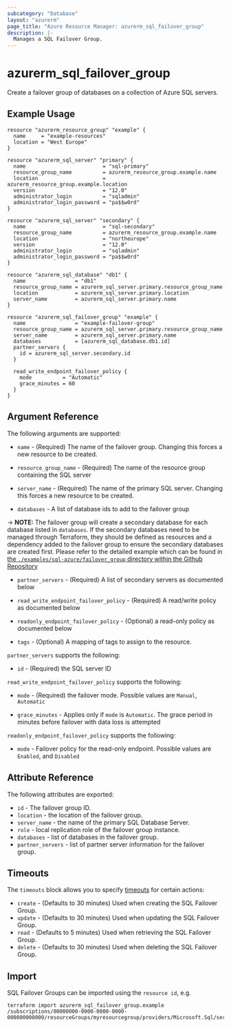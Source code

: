 ```yaml
---
subcategory: "Database"
layout: "azurerm"
page_title: "Azure Resource Manager: azurerm_sql_failover_group"
description: |-
  Manages a SQL Failover Group.
---
```


# azurerm_sql_failover_group

Create a failover group of databases on a collection of Azure SQL servers.

## Example Usage

```hcl
resource "azurerm_resource_group" "example" {
  name     = "example-resources"
  location = "West Europe"
}

resource "azurerm_sql_server" "primary" {
  name                         = "sql-primary"
  resource_group_name          = azurerm_resource_group.example.name
  location                     = azurerm_resource_group.example.location
  version                      = "12.0"
  administrator_login          = "sqladmin"
  administrator_login_password = "pa$$w0rd"
}

resource "azurerm_sql_server" "secondary" {
  name                         = "sql-secondary"
  resource_group_name          = azurerm_resource_group.example.name
  location                     = "northeurope"
  version                      = "12.0"
  administrator_login          = "sqladmin"
  administrator_login_password = "pa$$w0rd"
}

resource "azurerm_sql_database" "db1" {
  name                = "db1"
  resource_group_name = azurerm_sql_server.primary.resource_group_name
  location            = azurerm_sql_server.primary.location
  server_name         = azurerm_sql_server.primary.name
}

resource "azurerm_sql_failover_group" "example" {
  name                = "example-failover-group"
  resource_group_name = azurerm_sql_server.primary.resource_group_name
  server_name         = azurerm_sql_server.primary.name
  databases           = [azurerm_sql_database.db1.id]
  partner_servers {
    id = azurerm_sql_server.secondary.id
  }

  read_write_endpoint_failover_policy {
    mode          = "Automatic"
    grace_minutes = 60
  }
}
```

## Argument Reference

The following arguments are supported:

* `name` - (Required) The name of the failover group. Changing this forces a new resource to be created.

* `resource_group_name` - (Required) The name of the resource group containing the SQL server

* `server_name` - (Required) The name of the primary SQL server. Changing this forces a new resource to be created.

* `databases` - A list of database ids to add to the failover group

-> **NOTE:** The failover group will create a secondary database for each database listed in `databases`. If the secondary databases need to be managed through Terraform, they should be defined as resources and a dependency added to the failover group to ensure the secondary databases are created first. Please refer to the detailed example which can be found in [the `./examples/sql-azure/failover_group` directory within the Github Repository](https://github.com/hashicorp/terraform-provider-azurerm/tree/main/examples/sql-azure/failover_group)

* `partner_servers` - (Required) A list of secondary servers as documented below

* `read_write_endpoint_failover_policy` - (Required) A read/write policy as documented below

* `readonly_endpoint_failover_policy` - (Optional) a read-only policy as documented below

* `tags` - (Optional) A mapping of tags to assign to the resource.

`partner_servers` supports the following:

* `id` - (Required) the SQL server ID

`read_write_endpoint_failover_policy` supports the following:

* `mode` - (Required) the failover mode. Possible values are `Manual`, `Automatic`

* `grace_minutes` - Applies only if `mode` is `Automatic`. The grace period in minutes before failover with data loss is attempted

`readonly_endpoint_failover_policy` supports the following:

* `mode` - Failover policy for the read-only endpoint. Possible values are `Enabled`, and `Disabled`

## Attribute Reference

The following attributes are exported:

* `id` - The failover group ID.
* `location` - the location of the failover group.
* `server_name` - the name of the primary SQL Database Server.
* `role` - local replication role of the failover group instance.
* `databases` - list of databases in the failover group.
* `partner_servers` - list of partner server information for the failover group.

## Timeouts

The `timeouts` block allows you to specify [timeouts](https://www.terraform.io/docs/configuration/resources.html#timeouts) for certain actions:

* `create` - (Defaults to 30 minutes) Used when creating the SQL Failover Group.
* `update` - (Defaults to 30 minutes) Used when updating the SQL Failover Group.
* `read` - (Defaults to 5 minutes) Used when retrieving the SQL Failover Group.
* `delete` - (Defaults to 30 minutes) Used when deleting the SQL Failover Group.

## Import

SQL Failover Groups can be imported using the `resource id`, e.g.

```shell
terraform import azurerm_sql_failover_group.example /subscriptions/00000000-0000-0000-0000-000000000000/resourceGroups/myresourcegroup/providers/Microsoft.Sql/servers/myserver/failovergroups/group1
```
